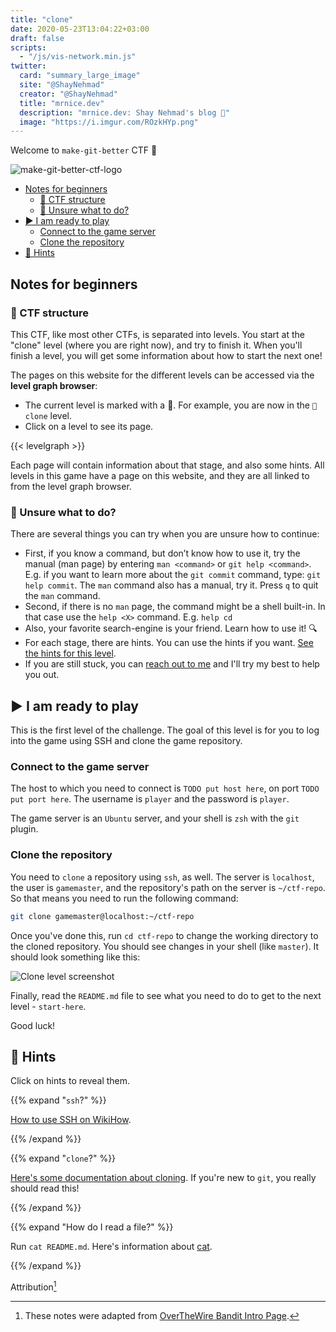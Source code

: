```yaml
---
title: "clone"
date: 2020-05-23T13:04:22+03:00
draft: false
scripts: 
  - "/js/vis-network.min.js"
twitter:
  card: "summary_large_image"
  site: "@ShayNehmad"
  creator: "@ShayNehmad"
  title: "mrnice.dev"
  description: "mrnice.dev: Shay Nehmad's blog 🧔"
  image: "https://i.imgur.com/ROzkHYp.png"
---
```


Welcome to `make-git-better` CTF 🚩

![make-git-better-ctf-logo](https://i.imgur.com/yc8VW3J.png)

- [Notes for beginners](#notes-for-beginners)
  - [🧱 CTF structure](#ctf-structure)
  - [🤔 Unsure what to do?](#unsure-what-to-do)
- [▶ I am ready to play](#i-am-ready-to-play)
  - [Connect to the game server](#connect-to-the-game-server)
  - [Clone the repository](#clone-the-repository)
- [🧩 Hints](#hints)

## Notes for beginners

### 🧱 CTF structure

This CTF, like most other CTFs, is separated into levels. You start at the "clone" level (where you are right now), and try to finish it. When you'll finish a level, you will get some information about how to start the next one!

The pages on this website for the different levels can be accessed via the **level graph browser**:

- The current level is marked with a 📍. For example, you are now in the `📍 clone` level.
- Click on a level to see its page.

{{< levelgraph >}}

Each page will contain information about that stage, and also some hints. All levels in this game have a page on this website, and they are all linked to from the level graph browser.

### 🤔 Unsure what to do?

There are several things you can try when you are unsure how to continue:

- First, if you know a command, but don’t know how to use it, try the manual (man page) by entering `man <command>` or `git help <command>`. E.g. if you want to learn more about the `git commit` command, type: `git help commit`. The `man` command also has a manual, try it. Press `q` to quit the `man` command.
- Second, if there is no `man` page, the command might be a shell built-in. In that case use the `help <X>` command. E.g. `help cd`
- Also, your favorite search-engine is your friend. Learn how to use it! 🔍
- For each stage, there are hints. You can use the hints if you want. [See the hints for this level](#hints).
- If you are still stuck, you can [reach out to me](https://www.mrnice.dev/about/#nc-shay-nehmad-443) and I'll try my best to help you out.

## ▶ I am ready to play

This is the first level of the challenge. The goal of this level is for you to log into the game using SSH and clone the game repository.

### Connect to the game server

The host to which you need to connect is `TODO put host here`, on port `TODO put port here`. The username is `player` and the password is `player`.

The game server is an `Ubuntu` server, and your shell is `zsh` with the `git` plugin.

### Clone the repository

You need to `clone` a repository using `ssh`, as well. The server is `localhost`, the user is `gamemaster`, and the repository's path on the server is `~/ctf-repo`. So that means you need to run the following command:

```sh
git clone gamemaster@localhost:~/ctf-repo
```

Once you've done this, run `cd ctf-repo` to change the working directory to the cloned repository. You should see changes in your shell (like `master`). It should look something like this:

![Clone level screenshot](https://i.imgur.com/3fJ51oe.png "Clone level screenshot")

Finally, read the `README.md` file to see what you need to do to get to the next level - `start-here`.

Good luck!

## 🧩 Hints

Click on hints to reveal them.

{{% expand "`ssh`?" %}}

[How to use SSH on WikiHow](https://www.wikihow.com/Use-SSH).

{{% /expand %}}

{{% expand "`clone`?" %}}

[Here's some documentation about cloning](https://git-scm.com/book/en/v2/Git-Basics-Getting-a-Git-Repository). If you're new to `git`, you really should read this!

{{% /expand %}}

{{% expand "How do I read a file?" %}}

Run `cat README.md`. Here's information about [cat](https://man7.org/linux/man-pages/man1/cat.1.html).

{{% /expand %}}

Attribution[^1]

[^1]: These notes were adapted from [OverTheWire Bandit Intro Page](https://overthewire.org/wargames/bandit/).
